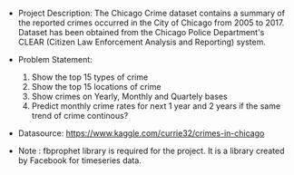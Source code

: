 
- Project Description:
      The Chicago Crime dataset contains a summary of the reported crimes occurred in the City of Chicago from 2005 to 2017.
      Dataset has been obtained from the Chicago Police Department's CLEAR (Citizen Law Enforcement Analysis and Reporting) system.


- Problem Statement:
    1. Show the top 15 types of crime
    2. Show the top 15 locations of crime
    3. Show crimes on Yearly, Monthly and Quartely bases
    4. Predict monthly crime rates for next 1 year and 2 years if the same trend of crime continous?

- Datasource: https://www.kaggle.com/currie32/crimes-in-chicago

- Note : fbprophet library is required for the project. It is a library created by Facebook for timeseries data.
